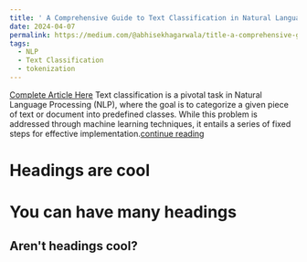 ```yaml
---
title: ' A Comprehensive Guide to Text Classification in Natural Language Processing'
date: 2024-04-07
permalink: https://medium.com/@abhisekhagarwala/title-a-comprehensive-guide-to-text-classification-in-natural-language-processing-d35fba3929ef
tags:
  - NLP
  - Text Classification
  - tokenization
---
```

[Complete Article Here](https://medium.com/@abhisekhagarwala/title-a-comprehensive-guide-to-text-classification-in-natural-language-processing-d35fba3929ef)
Text classification is a pivotal task in Natural Language Processing (NLP), where the goal is to categorize a given piece of text or document into predefined classes. While this problem is addressed through machine learning techniques, it entails a series of fixed steps for effective implementation.[continue reading](https://medium.com/@abhisekhagarwala/title-a-comprehensive-guide-to-text-classification-in-natural-language-processing-d35fba3929ef)

Headings are cool
======

You can have many headings
======

Aren't headings cool?
------
